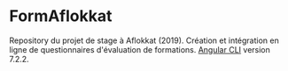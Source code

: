 # FormAflokkat

Repository du projet de stage à Aflokkat (2019).
Création et intégration en ligne de questionnaires d'évaluation de formations. [Angular CLI](https://github.com/angular/angular-cli) version 7.2.2.

